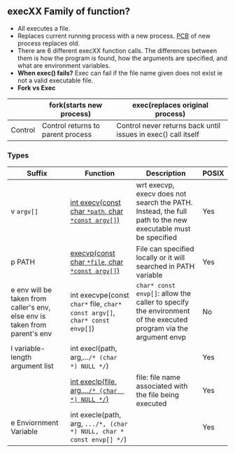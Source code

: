 ## execXX Family of function?
- All executes a file.
- Replaces current running process with a new process. [PCB](/Threads_Processes_IPC/Processes/Process_Table) of new process replaces old.
- There are 6 different execXX function calls. The differences between them is how the program is found, how the arguments are specified, and what are environment variables.
- **When exec() fails?** Exec can fail if the file name given does not exist ie not a valid executable file.
- **Fork vs Exec**

||fork(starts new process)|exec(replaces original process)|
|---|---|---|
|Control|Control returns to parent process|Control never returns back until issues in exec() call itself|

### Types

|Suffix|Function|Description|POSIX|
|---|---|---|---|
|v `argv[]`|[int execv(const char `*path`, char `*const argv[]`)](execv)|wrt execvp, execv does not search the PATH. Instead, the full path to the new executable must be specified|Yes|
|p PATH|[execvp(const char `*file`, char `*const argv[]`)](execvp)|File can specified locally or it will searched in PATH variable|Yes|
|e env will be taken from caller's env, else env is taken from parent's env|int execvpe(const `char*` file, `char* const argv[]`, `char* const envp[]`)|`char* const envp[]`: allow the caller to specify the environment of the executed program via the argument envp|No|
|l variable-length argument list|int execl(path, arg,...`/* (char  *) NULL */`)||Yes|
||[int execlp(file, arg,...`/* (char  *) NULL */`)](execlp)|file:  file name associated with the file being executed|Yes|
|e Enviornment Variable|int execle(path, arg, `.../*, (char *) NULL, char * const envp[] */`)||Yes|
